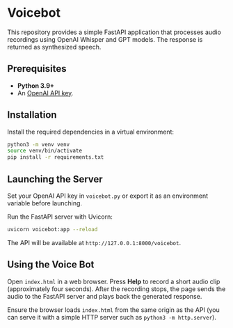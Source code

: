 # Voicebot

This repository provides a simple FastAPI application that processes audio recordings using OpenAI Whisper and GPT models. The response is returned as synthesized speech.

## Prerequisites

- **Python 3.9+**
- An [OpenAI API key](https://platform.openai.com/).

## Installation

Install the required dependencies in a virtual environment:

```bash
python3 -m venv venv
source venv/bin/activate
pip install -r requirements.txt
```

## Launching the Server

Set your OpenAI API key in `voicebot.py` or export it as an environment variable before launching.

Run the FastAPI server with Uvicorn:

```bash
uvicorn voicebot:app --reload
```

The API will be available at `http://127.0.0.1:8000/voicebot`.

## Using the Voice Bot

Open `index.html` in a web browser. Press **Help** to record a short audio clip (approximately four seconds). After the recording stops, the page sends the audio to the FastAPI server and plays back the generated response.

Ensure the browser loads `index.html` from the same origin as the API (you can serve it with a simple HTTP server such as `python3 -m http.server`).


